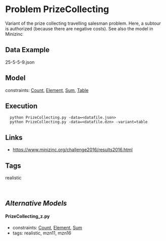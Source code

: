 # Problem PrizeCollecting

Variant of the prize collecting travelling salesman problem.
Here, a subtour is authorized (because there are negative costs).
See also the model in Minizinc

## Data Example
  25-5-5-9.json

## Model
  constraints: [Count](http://pycsp.org/documentation/constraints/Count), [Element](http://pycsp.org/documentation/constraints/Element), [Sum](http://pycsp.org/documentation/constraints/Sum), [Table](http://pycsp.org/documentation/constraints/Table)

## Execution
```
  python PrizeCollecting.py -data=<datafile.json>
  python PrizeCollecting.py -data=<datafile.dzn> -variant=table
```

## Links
  - https://www.minizinc.org/challenge2016/results2016.html

## Tags
  realistic

<br />

## _Alternative Models_

#### PrizeCollecting_z.py
 - constraints: [Count](http://pycsp.org/documentation/constraints/Count), [Element](http://pycsp.org/documentation/constraints/Element), [Sum](http://pycsp.org/documentation/constraints/Sum)
 - tags: realistic, mzn11, mzn16

